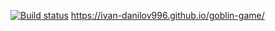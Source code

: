 [![Build status](https://ci.appveyor.com/api/projects/status/1hfgieilbm1kl7i0?svg=true)](https://ci.appveyor.com/project/Ivan-Danilov996/goblin-game)
https://ivan-danilov996.github.io/goblin-game/